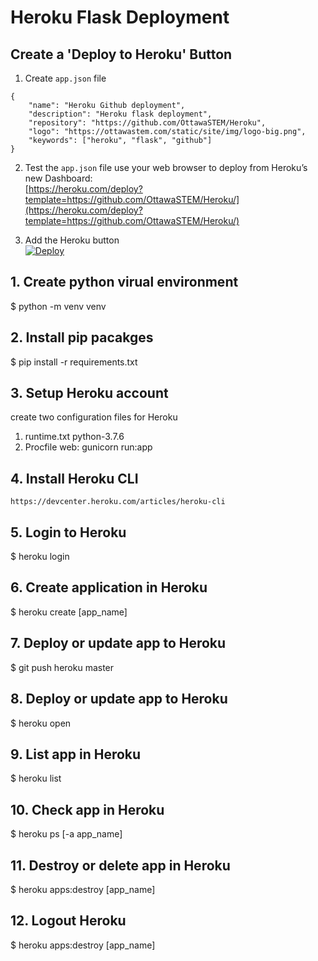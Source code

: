 # Heroku Flask Deployment

## Create a 'Deploy to Heroku' Button
1. Create ```app.json``` file
```
{
    "name": "Heroku Github deployment",
    "description": "Heroku flask deployment",
    "repository": "https://github.com/OttawaSTEM/Heroku",
    "logo": "https://ottawastem.com/static/site/img/logo-big.png",
    "keywords": ["heroku", "flask", "github"]
}
```
2. Test the ```app.json``` file use your web browser to deploy from Heroku’s new Dashboard:  
[https://heroku.com/deploy?template=https://github.com/OttawaSTEM/Heroku/](https://heroku.com/deploy?template=https://github.com/OttawaSTEM/Heroku/)

3. Add the Heroku button  
[![Deploy](https://www.herokucdn.com/deploy/button.svg)](https://heroku.com/deploy?template=https://github.com/OttawaSTEM/Heroku/)

## 1. Create python virual environment
$ python -m venv venv

## 2. Install pip pacakges
$ pip install -r requirements.txt

## 3. Setup Heroku account
create two configuration files for Heroku
1. runtime.txt
    python-3.7.6
2. Procfile
    web: gunicorn run:app


## 4. Install Heroku CLI
`https://devcenter.heroku.com/articles/heroku-cli`

## 5. Login to Heroku
$ heroku login

## 6. Create application in Heroku
$ heroku create [app_name]

## 7. Deploy or update app to Heroku
$ git push heroku master

## 8. Deploy or update app to Heroku
$ heroku open

## 9. List app in Heroku
$ heroku list

## 10. Check app in Heroku
$ heroku ps [-a app_name]

## 11. Destroy or delete app in Heroku
$ heroku apps:destroy [app_name]

## 12. Logout Heroku
$ heroku apps:destroy [app_name]